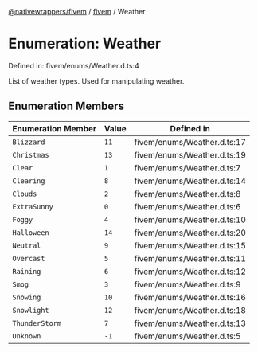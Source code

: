 [@nativewrappers/fivem](../../README.md) / [fivem](../README.md) / Weather

# Enumeration: Weather

Defined in: fivem/enums/Weather.d.ts:4

List of weather types. Used for manipulating weather.

## Enumeration Members

| Enumeration Member | Value | Defined in |
| ------ | ------ | ------ |
| <a id="blizzard"></a> `Blizzard` | `11` | fivem/enums/Weather.d.ts:17 |
| <a id="christmas"></a> `Christmas` | `13` | fivem/enums/Weather.d.ts:19 |
| <a id="clear"></a> `Clear` | `1` | fivem/enums/Weather.d.ts:7 |
| <a id="clearing"></a> `Clearing` | `8` | fivem/enums/Weather.d.ts:14 |
| <a id="clouds"></a> `Clouds` | `2` | fivem/enums/Weather.d.ts:8 |
| <a id="extrasunny"></a> `ExtraSunny` | `0` | fivem/enums/Weather.d.ts:6 |
| <a id="foggy"></a> `Foggy` | `4` | fivem/enums/Weather.d.ts:10 |
| <a id="halloween"></a> `Halloween` | `14` | fivem/enums/Weather.d.ts:20 |
| <a id="neutral"></a> `Neutral` | `9` | fivem/enums/Weather.d.ts:15 |
| <a id="overcast"></a> `Overcast` | `5` | fivem/enums/Weather.d.ts:11 |
| <a id="raining"></a> `Raining` | `6` | fivem/enums/Weather.d.ts:12 |
| <a id="smog"></a> `Smog` | `3` | fivem/enums/Weather.d.ts:9 |
| <a id="snowing"></a> `Snowing` | `10` | fivem/enums/Weather.d.ts:16 |
| <a id="snowlight"></a> `Snowlight` | `12` | fivem/enums/Weather.d.ts:18 |
| <a id="thunderstorm"></a> `ThunderStorm` | `7` | fivem/enums/Weather.d.ts:13 |
| <a id="unknown"></a> `Unknown` | `-1` | fivem/enums/Weather.d.ts:5 |
